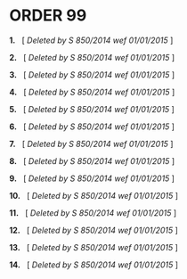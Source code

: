 # ORDER 99

**1.**   \[ _Deleted by S 850/2014 wef 01/01/2015_ \]

**2.**   \[ _Deleted by S 850/2014 wef 01/01/2015_ \]

**3.**   \[ _Deleted by S 850/2014 wef 01/01/2015_ \]

**4.**   \[ _Deleted by S 850/2014 wef 01/01/2015_ \]

**5.**   \[ _Deleted by S 850/2014 wef 01/01/2015_ \]

**6.**   \[ _Deleted by S 850/2014 wef 01/01/2015_ \]

**7.**   \[ _Deleted by S 850/2014 wef 01/01/2015_ \]

**8.**   \[ _Deleted by S 850/2014 wef 01/01/2015_ \]

**9.**   \[ _Deleted by S 850/2014 wef 01/01/2015_ \]

**10.**   \[ _Deleted by S 850/2014 wef 01/01/2015_ \]

**11.**   \[ _Deleted by S 850/2014 wef 01/01/2015_ \]

**12.**   \[ _Deleted by S 850/2014 wef 01/01/2015_ \]

**13.**   \[ _Deleted by S 850/2014 wef 01/01/2015_ \]

**14.**   \[ _Deleted by S 850/2014 wef 01/01/2015_ \]
